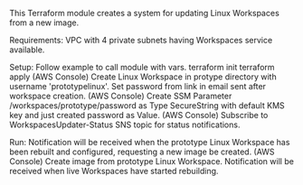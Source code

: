 This Terraform module creates a system for updating Linux Workspaces from a new image.

Requirements:
VPC with 4 private subnets having Workspaces service available.

Setup:
Follow example to call module with vars.
terraform init
terraform apply
(AWS Console) Create Linux Workspace in protype directory with username 'prototypelinux'.
Set password from link in email sent after workspace creation.
(AWS Console) Create SSM Parameter /workspaces/prototype/password as Type SecureString with default KMS key and just created password as Value.
(AWS Console) Subscribe to WorkspacesUpdater-Status SNS topic for status notifications.

Run:
Notification will be received when the prototype Linux Workspace has been rebuilt and configured, requesting a new image be created.
(AWS Console) Create image from prototype Linux Workspace. 
Notification will be received when live Workspaces have started rebuilding.
